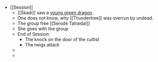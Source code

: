 - [[Session]]
	- [[Skadi]] saw a [young green dragon](Venomfang).
	- One does not know, why [[Thundertree]] was overrun by undead.
	- The group free [[Serode Talraidal]]
	- She goes with the group
	- End of Session:
		- The knock on the door of the cultist
		- The twigs attack
	-
	-